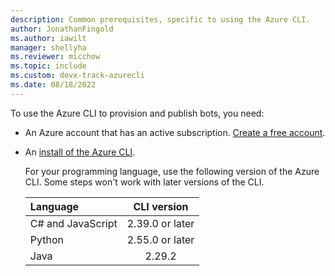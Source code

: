 ```yaml
---
description: Common prerequisites, specific to using the Azure CLI.
author: JonathanFingold
ms.author: iawilt
manager: shellyha
ms.reviewer: micchow
ms.topic: include
ms.custom: devx-track-azurecli
ms.date: 08/18/2022
---
```


To use the Azure CLI to provision and publish bots, you need:

- An Azure account that has an active subscription. [Create a free account](https://azure.microsoft.com/free/?WT.mc_id=A261C142F).
- An [install of the Azure CLI](/cli/azure/install-azure-cli).

  For your programming language, use the following version of the Azure CLI.
  Some steps won't work with later versions of the CLI.

  | Language          | CLI version     |
  |:------------------|:---------------:|
  | C# and JavaScript | 2.39.0 or later |
  | Python            | 2.55.0 or later |
  | Java              | 2.29.2          |
